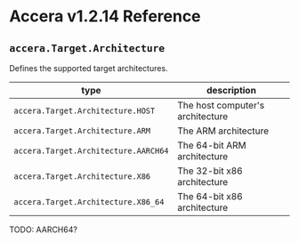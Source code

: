 [//]: # (Project: Accera)
[//]: # (Version: v1.2.14)

# Accera v1.2.14 Reference
## `accera.Target.Architecture`

Defines the supported target architectures.

type | description
--- | ---
`accera.Target.Architecture.HOST` | The host computer's architecture
`accera.Target.Architecture.ARM` | The ARM architecture
`accera.Target.Architecture.AARCH64` | The 64-bit ARM architecture
`accera.Target.Architecture.X86` | The 32-bit x86 architecture
`accera.Target.Architecture.X86_64` | The 64-bit x86 architecture

TODO: AARCH64?

<div style="page-break-after: always;"></div>
